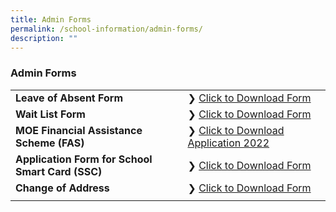 ```yaml
---
title: Admin Forms
permalink: /school-information/admin-forms/
description: ""
---
```

### Admin Forms


|  |  |
| -------- | -------- |
| **Leave of Absent Form**     | ❯ [Click to Download Form](https://go.gov.sg/leave-of-absence-application-form)     |
| **Wait List Form**     | ❯ [Click to Download Form](https://go.gov.sg/bcps-wait-list-form)     |
| **MOE Financial Assistance Scheme (FAS)**     | ❯ [Click to Download Application 2022](/files/MOE%20FAS%20Application%20Form%202022.pdf)     |
| **Application Form for School Smart Card (SSC)**     | ❯ [Click to Download Form](/files/Appendix%20D_appln%20for%20SSC_MOE%20SCH_Nov%2015.pdf)     |
| **Change of Address**     | ❯ [Click to Download Form](/files/change%20of%20address_form%20c.pdf)    |
|      |      |